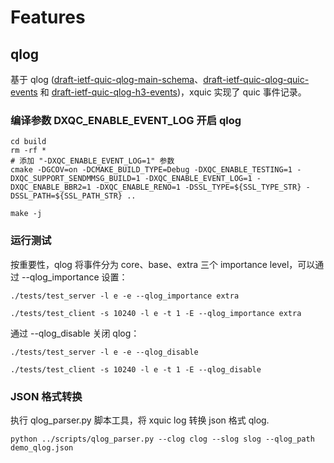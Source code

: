 # Features
## qlog
基于 qlog ([draft-ietf-quic-qlog-main-schema](https://datatracker.ietf.org/doc/draft-ietf-quic-qlog-main-schema/)、[draft-ietf-quic-qlog-quic-events](https://datatracker.ietf.org/doc/draft-ietf-quic-qlog-quic-events/) 和 [draft-ietf-quic-qlog-h3-events](https://datatracker.ietf.org/doc/draft-ietf-quic-qlog-h3-events/))，xquic 实现了 quic 事件记录。
### 编译参数 DXQC_ENABLE_EVENT_LOG 开启 qlog
```shell
cd build
rm -rf * 
# 添加 "-DXQC_ENABLE_EVENT_LOG=1" 参数
cmake -DGCOV=on -DCMAKE_BUILD_TYPE=Debug -DXQC_ENABLE_TESTING=1 -DXQC_SUPPORT_SENDMMSG_BUILD=1 -DXQC_ENABLE_EVENT_LOG=1 -DXQC_ENABLE_BBR2=1 -DXQC_ENABLE_RENO=1 -DSSL_TYPE=${SSL_TYPE_STR} -DSSL_PATH=${SSL_PATH_STR} ..

make -j
```
### 运行测试
按重要性，qlog 将事件分为 core、base、extra 三个 importance level，可以通过 --qlog_importance 设置：
```shell
./tests/test_server -l e -e --qlog_importance extra

./tests/test_client -s 10240 -l e -t 1 -E --qlog_importance extra
```

通过 --qlog_disable 关闭 qlog：
```shell
./tests/test_server -l e -e --qlog_disable

./tests/test_client -s 10240 -l e -t 1 -E --qlog_disable
```

### JSON 格式转换
执行 qlog_parser.py 脚本工具，将 xquic log 转换 json 格式 qlog.
```shell
python ../scripts/qlog_parser.py --clog clog --slog slog --qlog_path demo_qlog.json
```



